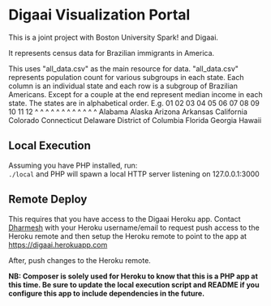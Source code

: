 # Digaai Visualization Portal

This is a joint project with Boston University Spark! and Digaai.

It represents census data for Brazilian immigrants in America.

This uses "all_data.csv" as the main resource for data.
"all_data.csv" represents population count for various subgroups in each state.
Each column is an individual state and each row is a subgroup of Brazilian Americans.
Except for a couple at the end represent median income in each state.
The states are in alphabetical order. E.g.
  01      02      03       04       05         06      07         08         09                   10     11    12
  ^       ^       ^        ^         ^          ^      ^          ^          ^                    ^      ^     ^
Alabama Alaska Arizona Arkansas California Colorado Connecticut Delaware District of Columbia Florida Georgia Hawaii

## Local Execution
Assuming you have PHP installed, run:
<br/><code>./local</code> and PHP will spawn a local HTTP server listening on 127.0.0.1:3000 

## Remote Deploy
This requires that you have access to the Digaai Heroku app. Contact <a href="mailto: dharmesh@cs.bu.edu">Dharmesh</a> with your Heroku username/email to request push access to the Heroku remote and then setup the Heroku remote to point to the app at https://digaai.herokuapp.com

After, push changes to the Heroku remote.

<strong>NB: Composer is solely used for Heroku to know that this is a PHP app at this time. Be sure to update the local execution script and README if you configure this app to include dependencies in the future.</strong>